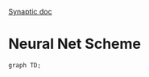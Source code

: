 
[Synaptic doc](https://github.com/cazala/synaptic/wiki/)

# Neural Net Scheme


```mermaid
graph TD;
    

```